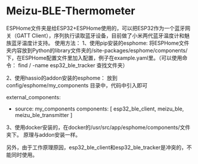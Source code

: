 # Meizu-BLE-Thermometer

ESPHome文件夹是给ESP32+ESPHome使用的，可以把ESP32作为一个蓝牙网关（GATT Client），序列执行读取蓝牙设备，目前做了小米两代蓝牙温度计和魅族蓝牙温度计支持。
使用方法：
1、使用pip安装的esphome:
将ESPHome文件夹内容放到Python的library文件夹的/site-packages/esphome/components/下，在ESPHome配置文件里加入配置，例子在example.yaml里。（可以使用命令： find / -name esp32_ble_tracker 查找文件夹）

2、使用hassio的addon安装的esphome：
放到 config/esphome/my_components 目录中，代码中引入即可

external_components:
  - source: my_components
    components: [ esp32_ble_client, meizu_ble, meizu_ble_transmitter ]  

3、使用docker安装的，在docker的/usr/src/app/esphome/components/文件夹下。
原理与addon安装一样。

另外，由于工作原理原因，esp32_ble_client和esp32_ble_tracker是冲突的，不能同时使用。
